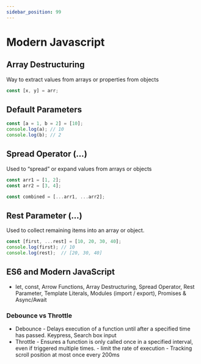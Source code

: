 ```yaml
---
sidebar_position: 99
---
```


# Modern Javascript

## Array Destructuring

Way to extract values from arrays or properties from objects

```js
const [x, y] = arr;
```

## Default Parameters

```js
const [a = 1, b = 2] = [10];
console.log(a); // 10
console.log(b); // 2
```

## Spread Operator (...)

Used to “spread” or expand values from arrays or objects

```js
const arr1 = [1, 2];
const arr2 = [3, 4];

const combined = [...arr1, ...arr2];
```

## Rest Parameter (...)

Used to collect remaining items into an array or object.

```js
const [first, ...rest] = [10, 20, 30, 40];
console.log(first); // 10
console.log(rest);  // [20, 30, 40]
```

## ES6 and Modern JavaScript

- let, const, Arrow Functions, Array Destructuring, Spread Operator, Rest Parameter, Template Literals, Modules (import / export), Promises & Async/Await

### Debounce vs Throttle

- Debounce - Delays execution of a function until after a specified time has passed. Keypress, Search box input
- Throttle - Ensures a function is only called once in a specified interval, even if triggered multiple times. - limit the rate of execution - Tracking scroll position at most once every 200ms